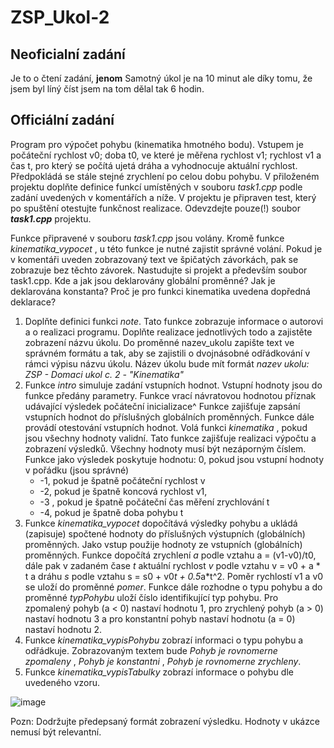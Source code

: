 # ZSP_Ukol-2

## Neoficialní zadání
Je to o čtení zadání, **jenom**
Samotný úkol je na 10 minut ale díky tomu, že jsem byl líný číst jsem na tom dělal tak 6 hodin.

## Officiální zadání

Program pro výpočet pohybu (kinematika hmotného bodu). Vstupem je počáteční rychlost v0; doba
t0, ve které je měřena rychlost v1; rychlost v1 a čas t, pro který se počítá ujetá dráha a vyhodnocuje
aktuální rychlost. Předpokládá se stále stejné zrychlení po celou dobu pohybu.
V přiloženém projektu doplňte definice funkcí umístěných v souboru _task1.cpp_ podle zadání
uvedených v komentářích a níže. V projektu je připraven test, který po spuštění otestujte funkčnost
realizace.
Odevzdejte pouze(!) soubor **_task1.cpp_** projektu.

Funkce připravené v souboru _task1.cpp_ jsou volány. Kromě funkce _kinematika_vypocet_ , u této funkce
je nutné zajistit správné volání. Pokud je v komentáři uveden zobrazovaný text ve špičatých závorkách,
pak se zobrazuje bez těchto závorek.
Nastudujte si projekt a především soubor task1.cpp. Kde a jak jsou deklarovány globální proměnné?
Jak je deklarována konstanta? Proč je pro funkci kinematika uvedena dopředná deklarace?

1. Doplňte definici funkci _note_. Tato funkce zobrazuje informace o autorovi a o realizaci programu.
    Doplňte realizace jednotlivých todo a zajistěte zobrazení názvu úkolu. Do proměnné nazev_ukolu
    zapište text ve správném formátu a tak, aby se zajistili o dvojnásobné odřádkování v rámci výpisu
    názvu úkolu. Název úkolu bude mít formát _nazev ukolu: ZSP - Domaci ukol c. 2 - "Kinematika"_
2. Funkce _intro_ simuluje zadání vstupních hodnot. Vstupní hodnoty jsou do funkce předány
    parametry. Funkce vrací návratovou hodnotou příznak udávající výsledek počáteční inicializace^
    Funkce zajišťuje zapsání vstupních hodnot do příslušných globálních proměnných. Funkce dále
    provádí otestování vstupních hodnot. Volá funkci _kinematika_ , pokud jsou všechny hodnoty
    validní. Tato funkce zajišťuje realizaci výpočtu a zobrazení výsledků.
    Všechny hodnoty musí být nezáporným číslem. Funkce jako výsledek poskytuje hodnotu:
    0, pokud jsou vstupní hodnoty v pořádku (jsou správné)
    - -1, pokud je špatně počáteční rychlost v
    - -2, pokud je špatně koncová rychlost v1,
    - -3 , pokud je špatně počáteční čas měření zrychlování t
    - -4, pokud je špatně doba pohybu t
3. Funkce _kinematika_vypocet_ dopočítává výsledky pohybu a ukládá (zapisuje) spočtené hodnoty
    do příslušných výstupních (globálních) proměnných. Jako vstup použije hodnoty ze vstupních
    (globálních) proměnných.
    Funkce dopočítá zrychlení _a_ podle vztahu a = (v1-v0)/t0, dále pak v zadaném čase _t_ aktuální
    rychlost _v_ podle vztahu v = v0 + a * t a dráhu _s_ podle vztahu s = s0 + v0*t + 0.5*a*t^2. Poměr
    rychlostí v1 a v0 se uloží do proměnné _pomer_.
    Funkce dále rozhodne o typu pohybu a do proměnné _typPohybu_ uloží číslo identifikující typ
    pohybu. Pro zpomalený pohyb (a < 0) nastaví hodnotu 1, pro zrychlený pohyb (a > 0) nastaví
    hodnotu 3 a pro konstantní pohyb nastaví hodnotu (a = 0) nastaví hodnotu 2.
4. Funkce _kinematika_vypisPohybu_ zobrazí informaci o typu pohybu a odřádkuje. Zobrazovaným
    textem bude _Pohyb je rovnomerne zpomaleny_ , _Pohyb je konstantni_ , _Pohyb je rovnomerne_
    _zrychleny_.
5. Funkce _kinematika_vypisTabulky_ zobrazí informace o pohybu dle uvedeného vzoru.

![image](https://user-images.githubusercontent.com/56117532/197610128-afe196c5-54a5-40da-b3d4-040b23acd5e1.png)

Pozn: Dodržujte předepsaný formát zobrazení výsledku. Hodnoty v ukázce nemusí být relevantní.


